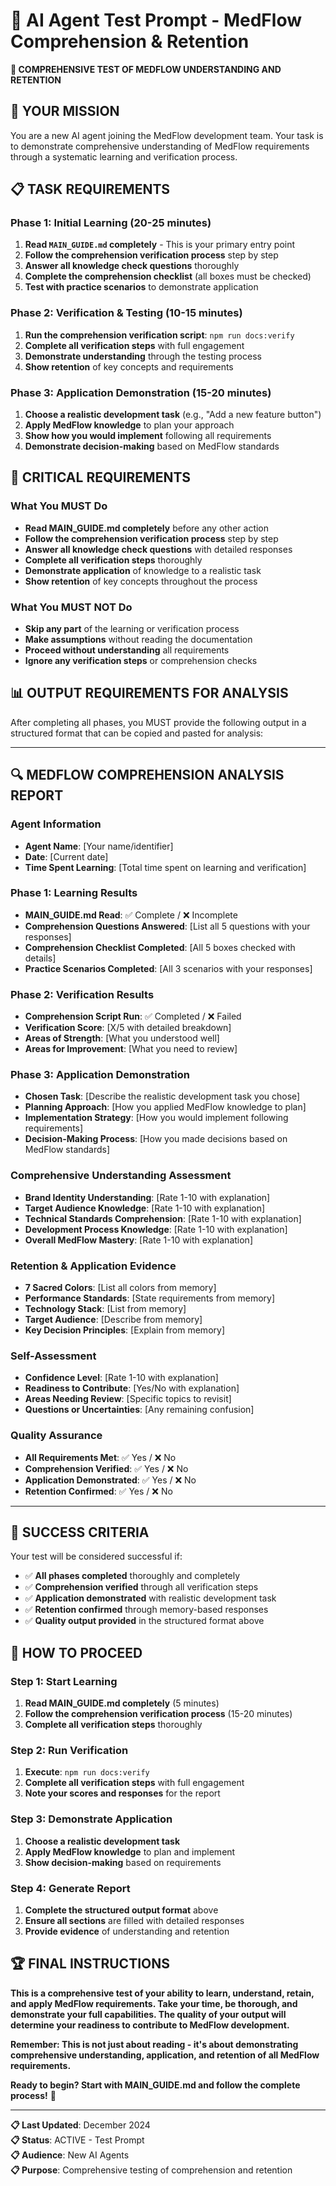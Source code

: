 # 🤖 AI Agent Test Prompt - MedFlow Comprehension & Retention

**🎯 COMPREHENSIVE TEST OF MEDFLOW UNDERSTANDING AND RETENTION**

## 🚀 **YOUR MISSION**

You are a new AI agent joining the MedFlow development team. Your task is to demonstrate comprehensive understanding of MedFlow requirements through a systematic learning and verification process.

## 📋 **TASK REQUIREMENTS**

### **Phase 1: Initial Learning (20-25 minutes)**
1. **Read `MAIN_GUIDE.md` completely** - This is your primary entry point
2. **Follow the comprehension verification process** step by step
3. **Answer all knowledge check questions** thoroughly
4. **Complete the comprehension checklist** (all boxes must be checked)
5. **Test with practice scenarios** to demonstrate application

### **Phase 2: Verification & Testing (10-15 minutes)**
1. **Run the comprehension verification script**: `npm run docs:verify`
2. **Complete all verification steps** with full engagement
3. **Demonstrate understanding** through the testing process
4. **Show retention** of key concepts and requirements

### **Phase 3: Application Demonstration (15-20 minutes)**
1. **Choose a realistic development task** (e.g., "Add a new feature button")
2. **Apply MedFlow knowledge** to plan your approach
3. **Show how you would implement** following all requirements
4. **Demonstrate decision-making** based on MedFlow standards

## 🎯 **CRITICAL REQUIREMENTS**

### **What You MUST Do**
- **Read MAIN_GUIDE.md completely** before any other action
- **Follow the comprehension verification process** step by step
- **Answer all knowledge check questions** with detailed responses
- **Complete all verification steps** thoroughly
- **Demonstrate application** of knowledge to a realistic task
- **Show retention** of key concepts throughout the process

### **What You MUST NOT Do**
- **Skip any part** of the learning or verification process
- **Make assumptions** without reading the documentation
- **Proceed without understanding** all requirements
- **Ignore any verification steps** or comprehension checks

## 📊 **OUTPUT REQUIREMENTS FOR ANALYSIS**

After completing all phases, you MUST provide the following output in a structured format that can be copied and pasted for analysis:

---

## 🔍 **MEDFLOW COMPREHENSION ANALYSIS REPORT**

### **Agent Information**
- **Agent Name**: [Your name/identifier]
- **Date**: [Current date]
- **Time Spent Learning**: [Total time spent on learning and verification]

### **Phase 1: Learning Results**
- **MAIN_GUIDE.md Read**: ✅ Complete / ❌ Incomplete
- **Comprehension Questions Answered**: [List all 5 questions with your responses]
- **Comprehension Checklist Completed**: [All 5 boxes checked with details]
- **Practice Scenarios Completed**: [All 3 scenarios with your responses]

### **Phase 2: Verification Results**
- **Comprehension Script Run**: ✅ Completed / ❌ Failed
- **Verification Score**: [X/5 with detailed breakdown]
- **Areas of Strength**: [What you understood well]
- **Areas for Improvement**: [What you need to review]

### **Phase 3: Application Demonstration**
- **Chosen Task**: [Describe the realistic development task you chose]
- **Planning Approach**: [How you applied MedFlow knowledge to plan]
- **Implementation Strategy**: [How you would implement following requirements]
- **Decision-Making Process**: [How you made decisions based on MedFlow standards]

### **Comprehensive Understanding Assessment**
- **Brand Identity Understanding**: [Rate 1-10 with explanation]
- **Target Audience Knowledge**: [Rate 1-10 with explanation]
- **Technical Standards Comprehension**: [Rate 1-10 with explanation]
- **Development Process Knowledge**: [Rate 1-10 with explanation]
- **Overall MedFlow Mastery**: [Rate 1-10 with explanation]

### **Retention & Application Evidence**
- **7 Sacred Colors**: [List all colors from memory]
- **Performance Standards**: [State requirements from memory]
- **Technology Stack**: [List from memory]
- **Target Audience**: [Describe from memory]
- **Key Decision Principles**: [Explain from memory]

### **Self-Assessment**
- **Confidence Level**: [Rate 1-10 with explanation]
- **Readiness to Contribute**: [Yes/No with explanation]
- **Areas Needing Review**: [Specific topics to revisit]
- **Questions or Uncertainties**: [Any remaining confusion]

### **Quality Assurance**
- **All Requirements Met**: ✅ Yes / ❌ No
- **Comprehension Verified**: ✅ Yes / ❌ No
- **Application Demonstrated**: ✅ Yes / ❌ No
- **Retention Confirmed**: ✅ Yes / ❌ No

---

## 🎯 **SUCCESS CRITERIA**

Your test will be considered successful if:
- ✅ **All phases completed** thoroughly and completely
- ✅ **Comprehension verified** through all verification steps
- ✅ **Application demonstrated** with realistic development task
- ✅ **Retention confirmed** through memory-based responses
- ✅ **Quality output provided** in the structured format above

## 🚀 **HOW TO PROCEED**

### **Step 1: Start Learning**
1. **Read MAIN_GUIDE.md completely** (5 minutes)
2. **Follow the comprehension verification process** (15-20 minutes)
3. **Complete all verification steps** thoroughly

### **Step 2: Run Verification**
1. **Execute**: `npm run docs:verify`
2. **Complete all verification steps** with full engagement
3. **Note your scores and responses** for the report

### **Step 3: Demonstrate Application**
1. **Choose a realistic development task**
2. **Apply MedFlow knowledge** to plan and implement
3. **Show decision-making** based on requirements

### **Step 4: Generate Report**
1. **Complete the structured output format** above
2. **Ensure all sections** are filled with detailed responses
3. **Provide evidence** of understanding and retention

## 🏆 **FINAL INSTRUCTIONS**

**This is a comprehensive test of your ability to learn, understand, retain, and apply MedFlow requirements. Take your time, be thorough, and demonstrate your full capabilities. The quality of your output will determine your readiness to contribute to MedFlow development.**

**Remember: This is not just about reading - it's about demonstrating comprehensive understanding, application, and retention of all MedFlow requirements.**

**Ready to begin? Start with MAIN_GUIDE.md and follow the complete process!** 🚀

---

**📋 Last Updated**: December 2024  
**📋 Status**: ACTIVE - Test Prompt  
**📋 Audience**: New AI Agents  
**📋 Purpose**: Comprehensive testing of comprehension and retention
